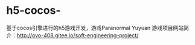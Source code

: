 # h5-cocos-
基于cocos引擎进行的h5游戏开发，游戏Paranormal Yuyuan 游戏项目网站简介：http://ovo-408.gitee.io/soft-engineering-project/
